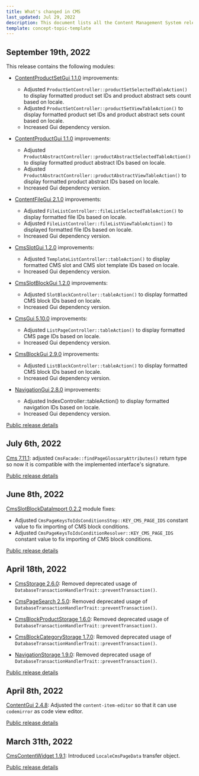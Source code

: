 ```yaml
---
title: What's changed in CMS
last_updated: Jul 29, 2022
description: This document lists all the Content Management System releases
template: concept-topic-template
---
```


## September 19th, 2022

This release contains the following modules:

* [ContentProductSetGui 1.1.0](https://github.com/spryker/content-product-set-gui/releases/tag/1.1.0)  improvements:
  * Adjusted `ProductSetController::productSetSelectedTableAction()` to display formatted product set IDs and product abstract sets count based on locale.
  * Adjusted `ProductSetController::productSetViewTableAction()` to display formatted product set IDs and product abstract sets count based on locale.
  * Increased Gui dependency version.


* [ContentProductGui 1.1.0](https://github.com/spryker/content-product-gui/releases/tag/1.1.0) improvements:
  * Adjusted `ProductAbstractController::productAbstractSelectedTableAction()` to display formatted product abstract IDs based on locale.
  * Adjusted `ProductAbstractController::productAbstractViewTableAction()` to display formatted product abstract IDs based on locale.
  * Increased Gui dependency version.


* [ContentFileGui 2.1.0](https://github.com/spryker/content-file-gui/releases/tag/2.1.0) improvements:
  * Adjusted `FileListController::fileListSelectedTableAction()` to display formatted file IDs based on locale.
  * Adjusted `FileListController::fileListViewTableAction()` to displayed formatted file IDs based on locale.
  * Increased Gui dependency version.



* [CmsSlotGui 1.2.0](https://github.com/spryker/cms-slot-gui/releases/tag/1.2.0) improvements:
  * Adjusted `TemplateListController::tableAction()` to display formatted CMS slot and CMS slot template IDs based on locale.
  * Increased Gui dependency version.


* [CmsSlotBlockGui 1.2.0](https://github.com/spryker/cms-slot-block-gui/releases/tag/1.2.0) improvements:
  * Adjusted `SlotBlockController::tableAction()` to display formatted CMS block IDs based on locale.
  * Increased Gui dependency version.



* [CmsGui 5.10.0](https://github.com/spryker/cms-gui/releases/tag/5.10.0) improvements:
  * Adjusted `ListPageController::tableAction()` to display formatted CMS page IDs based on locale.
  * Increased Gui dependency version.


* [CmsBlockGui 2.9.0](https://github.com/spryker/cms-block-gui/releases/tag/2.9.0) improvements:
  * Adjusted `ListBlockController::tableAction()` to display formatted CMS block IDs based on locale.
  * Increased Gui dependency version.

* [NavigationGui 2.8.0](https://github.com/spryker/navigation-gui/releases/tag/2.8.0) improvements:  

  * Adjusted IndexController::tableAction() to display formatted navigation IDs based on locale.
  * Increased Gui dependency version.


[Public release details](https://api.release.spryker.com/release-group/3883)


## July 6th, 2022

[Cms 7.11.1](https://github.com/spryker/cms/releases/tag/7.11.1): adjusted `CmsFacade::findPageGlossaryAttributes()` return type so now it is compatible with the implemented interface's signature.

[Public release details](https://api.release.spryker.com/release-group/4252)


## June 8th, 2022

[CmsSlotBlockDataImport 0.2.2](https://github.com/spryker/cms-slot-block-data-import/releases/tag/0.2.2) module fixes:

* Adjusted `CmsPageKeysToIdsConditionsStep::KEY_CMS_PAGE_IDS` constant value to fix importing of CMS block conditions.
* Adjusted `CmsPageKeysToIdsConditionResolver::KEY_CMS_PAGE_IDS` constant value to fix importing of CMS block conditions.

[Public release details](https://api.release.spryker.com/release-group/4042)


## April 18th, 2022

* [CmsStorage 2.6.0](https://github.com/spryker/cms-storage/releases/tag/2.6.0): Removed deprecated usage of `DatabaseTransactionHandlerTrait::preventTransaction()`.

* [CmsPageSearch 2.5.0](https://github.com/spryker/cms-page-search/releases/tag/2.5.0): Removed deprecated usage of `DatabaseTransactionHandlerTrait::preventTransaction()`.

* [CmsBlockProductStorage 1.6.0](https://github.com/spryker/cms-block-product-storage/releases/tag/1.6.0): Removed deprecated usage of `DatabaseTransactionHandlerTrait::preventTransaction()`.

* [CmsBlockCategoryStorage 1.7.0](https://github.com/spryker/cms-block-category-storage/releases/tag/1.7.0): Removed deprecated usage of `DatabaseTransactionHandlerTrait::preventTransaction()`.

* [NavigationStorage 1.9.0](https://github.com/spryker/navigation-storage/releases/tag/1.9.0): Removed deprecated usage of `DatabaseTransactionHandlerTrait::preventTransaction()`.


[Public release details](https://api.release.spryker.com/release-group/2084)

## April 8th, 2022

[ContentGui 2.4.8](https://github.com/spryker/content-gui/releases/tag/2.4.8): Adjusted the `content-item-editor` so that it can use `codemirror` as code view editor.

[Public release details](https://api.release.spryker.com/release-group/3829)


## March 31th, 2022

[CmsContentWidget 1.9.1](https://github.com/spryker/cms-content-widget/releases/tag/1.9.1): Introduced `LocaleCmsPageData` transfer object.

[Public release details](https://api.release.spryker.com/release-group/4037)
